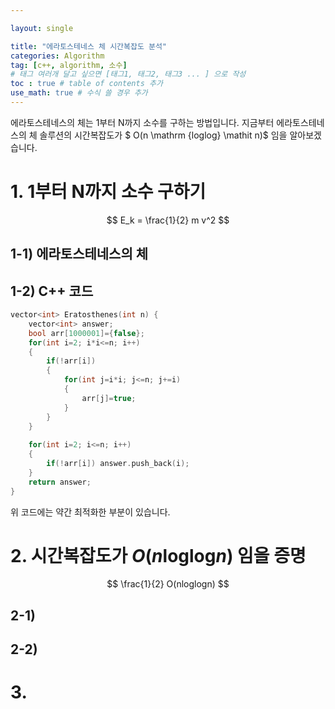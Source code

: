 ```yaml
---

layout: single

title: "에라토스테네스 체 시간복잡도 분석"
categories: Algorithm
tag: [c++, algorithm, 소수]
# 태그 여러개 달고 싶으면 [태그1, 태그2, 태그3 ... ] 으로 작성
toc : true # table of contents 추가
use_math: true # 수식 쓸 경우 추가
---
```


에라토스테네스의 체는 1부터 N까지 소수를 구하는 방법입니다.
지금부터 에라토스테네스의 체 솔루션의 시간복잡도가 $ O(n \mathrm {loglog} \mathit n)$ 임을 알아보겠습니다.

# 1. 1부터 N까지 소수 구하기

  $$ E_k = \frac{1}{2} m v^2 $$

## 1-1) 에라토스테네스의 체

## 1-2) C++ 코드

```cpp
vector<int> Eratosthenes(int n) {
    vector<int> answer;
    bool arr[1000001]={false};
    for(int i=2; i*i<=n; i++)
    {
        if(!arr[i]) 
        {
            for(int j=i*i; j<=n; j+=i)
            {
                arr[j]=true;
            }
        }
    }
    
    for(int i=2; i<=n; i++)
    {
        if(!arr[i]) answer.push_back(i);
    }
    return answer;
}
```
위 코드에는 약간 최적화한 부분이 있습니다.

# 2. 시간복잡도가 $O(n \mathrm {loglog} \mathit n)$ 임을 증명

  $$ 
  \frac{1}{2} O(nloglogn) 
  $$

## 2-1) 
## 2-2)
# 3. 


